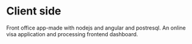 # Client side
Front office app-made with nodejs and angular and postresql.
An online visa application and processing frontend dashboard.
